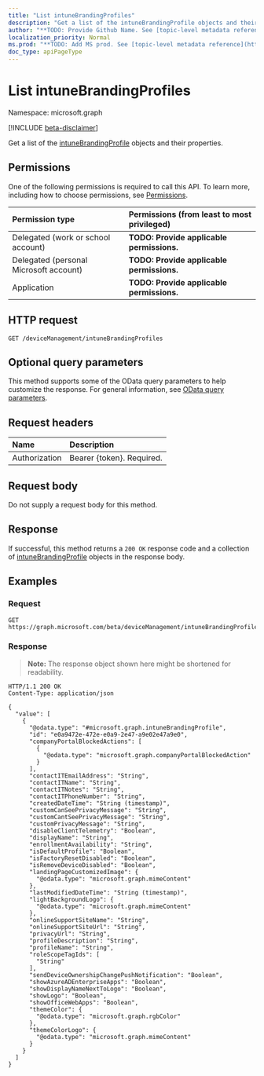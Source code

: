 ```yaml
---
title: "List intuneBrandingProfiles"
description: "Get a list of the intuneBrandingProfile objects and their properties."
author: "**TODO: Provide Github Name. See [topic-level metadata reference](https://msgo.azurewebsites.net/add/document/guidelines/metadata.html#topic-level-metadata)**"
localization_priority: Normal
ms.prod: "**TODO: Add MS prod. See [topic-level metadata reference](https://msgo.azurewebsites.net/add/document/guidelines/metadata.html#topic-level-metadata)**"
doc_type: apiPageType
---
```


# List intuneBrandingProfiles
Namespace: microsoft.graph

[!INCLUDE [beta-disclaimer](../../includes/beta-disclaimer.md)]

Get a list of the [intuneBrandingProfile](../resources/intunebrandingprofile.md) objects and their properties.

## Permissions
One of the following permissions is required to call this API. To learn more, including how to choose permissions, see [Permissions](/graph/permissions-reference).

|Permission type|Permissions (from least to most privileged)|
|:---|:---|
|Delegated (work or school account)|**TODO: Provide applicable permissions.**|
|Delegated (personal Microsoft account)|**TODO: Provide applicable permissions.**|
|Application|**TODO: Provide applicable permissions.**|

## HTTP request

<!-- {
  "blockType": "ignored"
}
-->
``` http
GET /deviceManagement/intuneBrandingProfiles
```

## Optional query parameters
This method supports some of the OData query parameters to help customize the response. For general information, see [OData query parameters](/graph/query-parameters).

## Request headers
|Name|Description|
|:---|:---|
|Authorization|Bearer {token}. Required.|

## Request body
Do not supply a request body for this method.

## Response

If successful, this method returns a `200 OK` response code and a collection of [intuneBrandingProfile](../resources/intunebrandingprofile.md) objects in the response body.

## Examples

### Request
<!-- {
  "blockType": "request",
  "name": "list_intunebrandingprofile"
}
-->
``` http
GET https://graph.microsoft.com/beta/deviceManagement/intuneBrandingProfiles
```


### Response
>**Note:** The response object shown here might be shortened for readability.
<!-- {
  "blockType": "response",
  "truncated": true,
  "@odata.type": "Collection(microsoft.graph.intuneBrandingProfile)"
}
-->
``` http
HTTP/1.1 200 OK
Content-Type: application/json

{
  "value": [
    {
      "@odata.type": "#microsoft.graph.intuneBrandingProfile",
      "id": "e0a9472e-472e-e0a9-2e47-a9e02e47a9e0",
      "companyPortalBlockedActions": [
        {
          "@odata.type": "microsoft.graph.companyPortalBlockedAction"
        }
      ],
      "contactITEmailAddress": "String",
      "contactITName": "String",
      "contactITNotes": "String",
      "contactITPhoneNumber": "String",
      "createdDateTime": "String (timestamp)",
      "customCanSeePrivacyMessage": "String",
      "customCantSeePrivacyMessage": "String",
      "customPrivacyMessage": "String",
      "disableClientTelemetry": "Boolean",
      "displayName": "String",
      "enrollmentAvailability": "String",
      "isDefaultProfile": "Boolean",
      "isFactoryResetDisabled": "Boolean",
      "isRemoveDeviceDisabled": "Boolean",
      "landingPageCustomizedImage": {
        "@odata.type": "microsoft.graph.mimeContent"
      },
      "lastModifiedDateTime": "String (timestamp)",
      "lightBackgroundLogo": {
        "@odata.type": "microsoft.graph.mimeContent"
      },
      "onlineSupportSiteName": "String",
      "onlineSupportSiteUrl": "String",
      "privacyUrl": "String",
      "profileDescription": "String",
      "profileName": "String",
      "roleScopeTagIds": [
        "String"
      ],
      "sendDeviceOwnershipChangePushNotification": "Boolean",
      "showAzureADEnterpriseApps": "Boolean",
      "showDisplayNameNextToLogo": "Boolean",
      "showLogo": "Boolean",
      "showOfficeWebApps": "Boolean",
      "themeColor": {
        "@odata.type": "microsoft.graph.rgbColor"
      },
      "themeColorLogo": {
        "@odata.type": "microsoft.graph.mimeContent"
      }
    }
  ]
}
```

